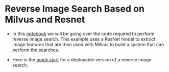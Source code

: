 # Reverse Image Search Based on Milvus and Resnet

- In this [notebook](TUTORIAL.ipynb) we will be going over the code required to perform reverse image search. This example uses a ResNet model to extract image features that are then used with Milvus to build a system that can perform the searches. 

- Here is the [quick start](QUICK_START.md) for a deployable version of a reverse image search.

